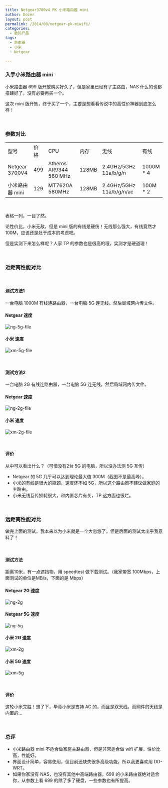 ```yaml
---
title: Netgear3700v4 PK 小米路由器 mini
author: Dozer
layout: post
permalink: /2014/08/netgear-pk-miwifi/
categories:
  - 数码产品
tags:
  - 路由器
  - 小米
  - Netgear

---
```


### 入手小米路由器 mini

小米路由器 699 版开放购买好久了，但是家里已经有了主路由，NAS 什么的也都搭建好了，没有必要再买一个。

这次 mini 版开售，终于买了一个，主要是想看看传说中的高性价神器到底怎么样！

&nbsp;

### 参数对比

<table class="table table-bordered">
<tr><td> 型号 </td><td> 价格 </td><td> CPU </td><td> 内存 </td><td> 无线 </td><td> 有线 </td></tr>
<tr><td> Netgear 3700V4 </td><td> 499 </td><td> Atheros AR9344 560 MHz </td><td> 128MB </td><td> 2.4GHz/5GHz 11a/b/g/n </td><td> 1000M * 4 </td></tr>
<tr><td> 小米路由器 mini </td><td> 129 </td><td> MT7620A 580MHz </td><td> 128MB </td><td> 2.4GHz/5GHz 11a/b/g/n/ac </td><td> 100M * 2 </td></tr>
</table>

&nbsp;

表格一列，一目了然。

论性价比，小米无敌，但是 mini 版的有线是硬伤！无线那么强大，有线竟然才 100M，应该还是处于成本的考虑吧。

但是实测下来怎么样呢？人家 TP 的参数也是很高的哦，实测才是硬道理！

<!--more-->

&nbsp;

### 近距离性能对比

&nbsp;

#### 测试方法1

一台电脑 1000M 有线连路由器，一台电脑 5G 连无线。然后局域网内传文件。

#### Netgear 速度

![ng-5g-file](/uploads/2014/08/ng-5g-file.png)

#### 小米 速度

![xm-5g-file](/uploads/2014/08/xm-5g-file.png)

&nbsp;

#### 测试方法2

一台电脑 2G 有线连路由器，一台电脑 5G 连无线。然后局域网内传文件。

#### Netgear 速度

![ng-2g-file](/uploads/2014/08/ng-2g-file.png)

#### 小米 速度

![xm-2g-file](/uploads/2014/08/xm-2g-file.png)

&nbsp;

#### 评价

从中可以看出什么？（可惜没有2台 5G 的电脑，所以没办法测 5G 互传）

* Netgear 的 5G 几乎可以达到理论最大值 300M（截图不是最高峰）。
* 小米的有线是很大的瓶颈，速度还不如 5G，所以这个路由器不建议做家庭的主路由。
* 小米无线互传损耗很大，和内置芯片有关，TP 这方面也很烂。

&nbsp;

### 远距离性能对比

做完上面的测试，我本来以为小米就是一个大忽悠了，但是后面的测试太出乎我意料了！

&nbsp;

#### 测试方法

距离10米，有一点遮挡物，用 speedtest 做下载测试。（我家带宽 100Mbps，上面测试的单位是MB/s，下面的是 Mbps）

#### Netgear 2G 速度

![ng-2g](/uploads/2014/08/ng-2g.png)

#### Netgear 5G 速度

![ng-5g](/uploads/2014/08/ng-5g.png)

#### 小米 2G 速度

![xm-2g](/uploads/2014/08/xm-2g.png)

#### 小米 5G 速度

![xm-5g](/uploads/2014/08/xm-5g.png)

&nbsp;

#### 评价

这轮小米完胜！想了下，毕竟小米是支持 AC 的，而且是双天线。而网件的天线是内置的…

&nbsp;

### 总评

* 小米路由器 mini 不适合做家庭主路由器，但是非常适合做 wifi 扩展，性价比高，性能好。
* 界面设计简单，容易使用，但目前还缺失很多高级功能，所以我更喜欢用 DD-WRT。
* 如果你家没有 NAS，也没有其他中高端路由器，699 的小米路由器绝对适合你，从参数上看 699 的除了多了硬盘，一些参数也有所提高。


